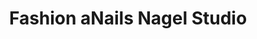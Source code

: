 ---
title: "Fashion aNails Nagel Studio"
url: /juelich/fashion-anails-nagel-studio/
shop: Kosmetik
---